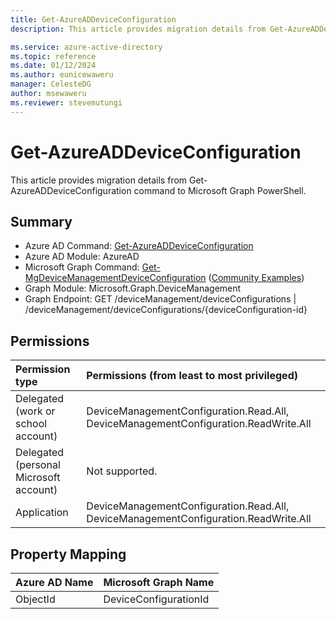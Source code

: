 ```yaml
---
title: Get-AzureADDeviceConfiguration
description: This article provides migration details from Get-AzureADDeviceConfiguration command to Microsoft Graph PowerShell.

ms.service: azure-active-directory
ms.topic: reference
ms.date: 01/12/2024
ms.author: eunicewaweru
manager: CelesteDG
author: msewaweru
ms.reviewer: stevemutungi
---
```


# Get-AzureADDeviceConfiguration

This article provides migration details from Get-AzureADDeviceConfiguration command to Microsoft Graph PowerShell.

## Summary

+ Azure AD Command: [Get-AzureADDeviceConfiguration](/powershell/module/azuread/get-azureaddeviceconfiguration)
+ Azure AD Module: AzureAD
+ Microsoft Graph Command: [Get-MgDeviceManagementDeviceConfiguration](/powershell/module/microsoft.graph.devicemanagement/get-mgdevicemanagementdeviceconfiguration) ([Community Examples](https://github.com/orgs/msgraph/discussions?discussions_q=Get-MgDeviceManagementDeviceConfiguration))
+ Graph Module: Microsoft.Graph.DeviceManagement
+ Graph Endpoint: GET /deviceManagement/deviceConfigurations | /deviceManagement/deviceConfigurations/{deviceConfiguration-id}

## Permissions

|Permission type|Permissions (from least to most privileged)|
|:---|:---|
|Delegated (work or school account)|DeviceManagementConfiguration.Read.All, DeviceManagementConfiguration.ReadWrite.All|
|Delegated (personal Microsoft account)|Not supported.|
|Application|DeviceManagementConfiguration.Read.All, DeviceManagementConfiguration.ReadWrite.All|

## Property Mapping

|Azure AD Name|Microsoft Graph Name|
|---|---|
|ObjectId|DeviceConfigurationId|